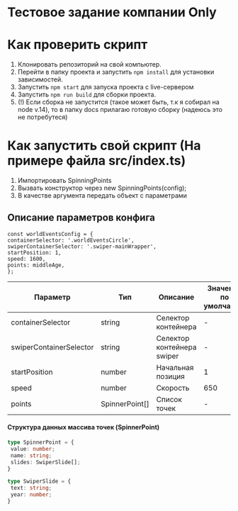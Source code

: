 # Тестовое задание компании Only

# Как проверить скрипт

1. Клонировать репозиторий на свой компьютер.
2. Перейти в папку проекта и запустить `npm install` для установки зависимостей.
3. Запустить `npm start` для запуска проекта с live-сервером
4. Запустить `npm run build` для сборки проекта.
5. (!) Если сборка не запустится (такое может быть, т.к я собирал на node v.14), то в папку docs прилагаю готовую сборку (надеюсь это не потребутеся)

# Как запустить свой скрипт (На примере файла src/index.ts)

1. Импортировать SpinningPoints
2. Вызвать конструктор через new SpinningPoints(config); 
3. В качестве аргумента передать объект с параметрами

## Описание параметров конфига
```
const worldEventsConfig = {
containerSelector: '.worldEventsCircle',
swiperContainerSelector: '.swiper-mainWrapper',
startPosition: 1,
speed: 1600,
points: middleAge,
};
```
| Параметр | Тип            | Описание | Значение по умолчанию | Обязательный |
| --- |----------------| --- |-----------------------| --- |
| containerSelector | string         | Селектор контейнера | -                     | Да |
| swiperContainerSelector | string         | Селектор контейнера swiper | -                     | Да |
| startPosition | number         | Начальная позиция | 1                     | Нет |
| speed | number         | Скорость | 650                   | Нет |
| points | SpinnerPoint[] | Список точек | -                     | Да |

#### Структура данных массива точек (SpinnerPoint)
```typescript
type SpinnerPoint = {
 value: number;
 name: string;
 slides: SwiperSlide[];
}

type SwiperSlide = {
 text: string;
 year: number;
}
